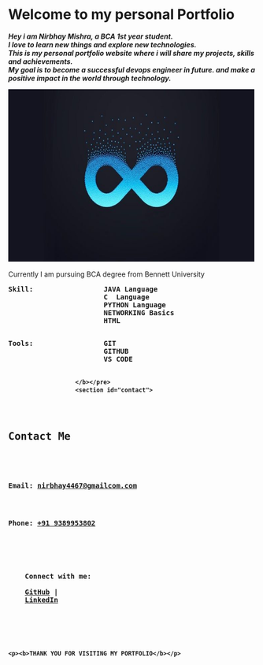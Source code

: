 <!DOCTYPE html>
<html>
<title>Portfolio</title>
<h1>Welcome to my personal Portfolio</h1>
<p><b><i>Hey i am Nirbhay Mishra, a BCA 1st year student.<br>
I love to learn new things and explore new technologies.<br>
This is my personal portfolio website where i will share my projects, skills and achievements.<br>
My goal is to become a successful devops engineer in future. and make a positive impact in the world through technology.</i></b></p>
<img src = "Profile.jpg.jpeg" alt = alt="My Profile Picture" width = "500" height = "350">
<p> <b></b> Currently  I am pursuing BCA degree from Bennett University</b><br>
    <pre><b>Skill:                 JAVA Language
                       C  Language
                       PYTHON Language
                       NETWORKING Basics
                       HTML
                       </b></pre>
    <pre><b>Tools:                 GIT
                       GITHUB
                       VS CODE
                    
                       </b></pre>
                       <section id="contact">
  <h2>Contact Me</h2>
  
  <p><strong>Email:</strong> <a href="mailto:nirbhay@example.com">nirbhay4467@gmailcom.com</a></p>
  <p><strong>Phone:</strong> <a href="tel:+919389953802">+91 9389953802</a></p>
  
  <p>
    <strong>Connect with me:</strong><br>
    <a href="https://github.com/nirbhay-mishra07" target="_blank">GitHub</a> | 
    <a href="https://www.linkedin.com/in/nirbhay-mishra-17407536a/" target="_blank">LinkedIn</a>
  </p>
</section>



    <p><b>THANK YOU FOR VISITING MY PORTFOLIO</b></p>

</html>
